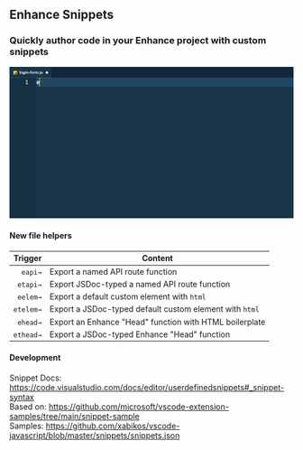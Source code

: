 ## Enhance Snippets

### Quickly author code in your Enhance project with custom snippets

![screen recording](vscode-enhance-snippet.gif)

#### New file helpers

| Trigger  | Content |
| -------: | ------- |
| `eapi→` | Export a named API route function |
| `etapi→` | Export JSDoc-typed a named API route function |
| `eelem→` | Export a default custom element with `html` |
| `etelem→` | Export a JSDoc-typed default custom element with `html` |
| `ehead→` | Export an Enhance "Head" function with HTML boilerplate |
| `ethead→` | Export a JSDoc-typed Enhance "Head" function |

#### Development

Snippet Docs: https://code.visualstudio.com/docs/editor/userdefinedsnippets#_snippet-syntax  
Based on: https://github.com/microsoft/vscode-extension-samples/tree/main/snippet-sample  
Samples: https://github.com/xabikos/vscode-javascript/blob/master/snippets/snippets.json  

